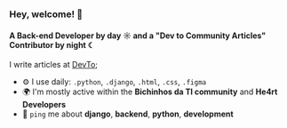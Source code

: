 ### Hey, welcome! 👋

#### A Back-end Developer by day ☼ and a "Dev to Community Articles" Contributor by night ☾

I write articles at [DevTo](https://dev.to/alinesousaa);

- ⚙️ I use daily: `.python`, `.django`, `.html`, `.css`, `.figma`
- 🌍 I'm mostly active within the **Bichinhos da TI community** and **He4rt Developers**
- 💬 `ping` me about **django**, **backend**, **python**, **development**

